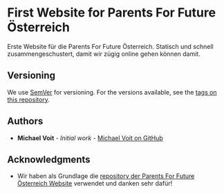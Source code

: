 # First Website for Parents For Future Österreich

Erste Website für die Parents For Future Österreich. Statisch und schnell zusammengeschustert, damit wir zügig online gehen können damit.

## Versioning

We use [SemVer](http://semver.org/) for versioning. For the versions available, see the [tags on this repository](https://github.com/your/project/tags).

## Authors

* **Michael Voit** - *Initial work* - [Michael Voit on GitHub](https://github.com/michael-voit)

## Acknowledgments

* Wir haben als Grundlage die [repository der Parents For Future Österreich Website](https://github.com/fridays-for-future/fridays-for-future.github.io) verwendet und danken sehr dafür!